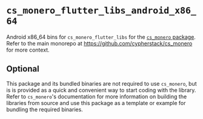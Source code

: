 # `cs_monero_flutter_libs_android_x86_64`

Android x86_64 bins for `cs_monero_flutter_libs` for the
[`cs_monero` package](https://pub.dev/packages/cs_monero).  Refer to the main
monorepo at https://github.com/cypherstack/cs_monero for more context.

## Optional

This package and its bundled binaries are not required to use `cs_monero`, but
is is provided as a quick and convenient way to start coding with the library.  
Refer to `cs_monero`'s documentation for more information on building the
libraries from source and use this package as a template or example for bundling
the required binaries.
